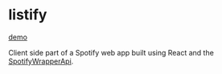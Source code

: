 # listify

[demo](https://listify-client.pages.dev/)

Client side part of a Spotify web app built using React and the [SpotifyWrapperApi](https://github.com/JMPerez/spotify-web-api-js).
